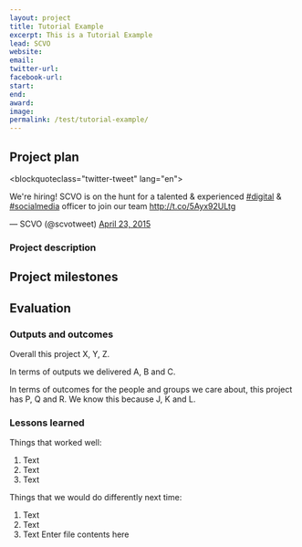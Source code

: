 ```yaml
---
layout: project
title: Tutorial Example
excerpt: This is a Tutorial Example
lead: SCVO
website: 
email: 
twitter-url: 
facebook-url: 
start: 
end: 
award: 
image:
permalink: /test/tutorial-example/ 
---
```


## Project plan

<blockquoteclass="twitter-tweet" lang="en"><p lang="en" dir="ltr">We&#39;re hiring! SCVO is on the hunt for a talented &amp; experienced <a href="https://twitter.com/hashtag/digital?src=hash">#digital</a> &amp; <a href="https://twitter.com/hashtag/socialmedia?src=hash">#socialmedia</a> officer to join our team <a href="http://t.co/5Ayx92ULtg">http://t.co/5Ayx92ULtg</a></p>&mdash; SCVO (@scvotweet) <a href="https://twitter.com/scvotweet/status/591204747815686145">April 23, 2015</a></blockquote> 
<script asyncsrc="//platform.twitter.com/widgets.js" charset="utf-8"></script>

### Project description



## Project milestones



## Evaluation



### Outputs and outcomes

Overall this project X, Y, Z.

In terms of outputs we delivered A, B and C.

In terms of outcomes for the people and groups we care about, this project has P, Q and R. We know this because J, K and L.

### Lessons learned

Things that worked well:

1. Text
2. Text
3. Text

Things that we would do differently next time:

1. Text
2. Text
3. Text
Enter file contents here
